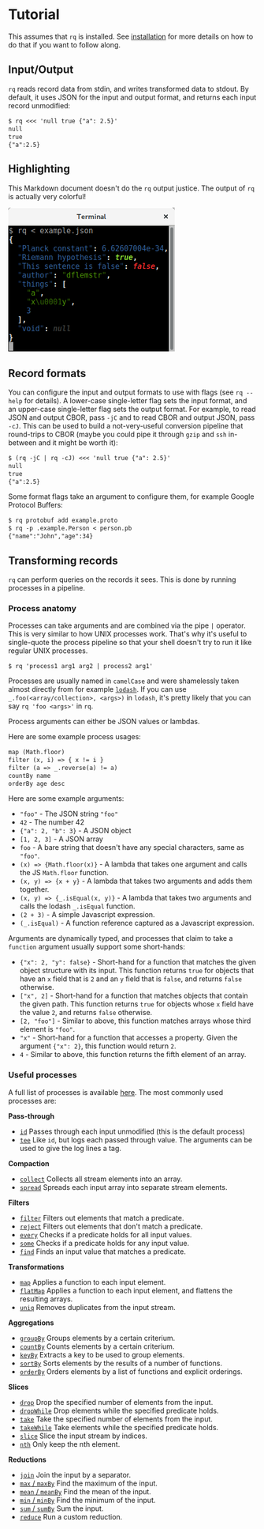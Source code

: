 # Tutorial

This assumes that `rq` is installed.  See
[installation](installation.md) for more details on how to do that if
you want to follow along.

## Input/Output

`rq` reads record data from stdin, and writes transformed data to
stdout.  By default, it uses JSON for the input and output format, and
returns each input record unmodified:

    $ rq <<< 'null true {"a": 2.5}'
    null
    true
    {"a":2.5}

## Highlighting

This Markdown document doesn't do the `rq` output justice.  The output
of `rq` is actually very colorful!

![highlighting](image/highlighting.png)

## Record formats

You can configure the input and output formats to use with flags (see
`rq --help` for details).  A lower-case single-letter flag sets the
input format, and an upper-case single-letter flag sets the output
format.  For example, to read JSON and output CBOR, pass `-jC` and to
read CBOR and output JSON, pass `-cJ`.  This can be used to build a
not-very-useful conversion pipeline that round-trips to CBOR (maybe
you could pipe it through `gzip` and `ssh` in-between and it might be
worth it):

    $ (rq -jC | rq -cJ) <<< 'null true {"a": 2.5}'
    null
    true
    {"a":2.5}

Some format flags take an argument to configure them, for example
Google Protocol Buffers:

    $ rq protobuf add example.proto
    $ rq -p .example.Person < person.pb
    {"name":"John","age":34}

## Transforming records

`rq` can perform queries on the records it sees.  This is done by
running processes in a pipeline.

### Process anatomy

Processes can take arguments and are combined via the pipe `|`
operator.  This is very similar to how UNIX processes work.  That's
why it's useful to single-quote the process pipeline so that your
shell doesn't try to run it like regular UNIX processes.

    $ rq 'process1 arg1 arg2 | process2 arg1'

Processes are usually named in `camelCase` and were shamelessly taken
almost directly from for example [`lodash`][lodash].  If you can use
`_.foo(<array/collection>, <args>)` in `lodash`, it's pretty likely
that you can say `rq 'foo <args>'` in `rq`.

Process arguments can either be JSON values or lambdas.

Here are some example process usages:

```
map (Math.floor)
filter (x, i) => { x != i }
filter (a => _.reverse(a) != a)
countBy name
orderBy age desc
```

Here are some example arguments:

  - `"foo"` - The JSON string `"foo"`
  - `42` - The number 42
  - `{"a": 2, "b": 3}` - A JSON object
  - `[1, 2, 3]` - A JSON array
  - `foo` - A bare string that doesn't have any special characters,
    same as `"foo"`.
  - `(x) => {Math.floor(x)}` - A lambda that takes one argument and
    calls the JS `Math.floor` function.
  - `(x, y) => {x + y}` - A lambda that takes two arguments and adds
    them together.
  - `(x, y) => {_.isEqual(x, y)}` - A lambda that takes two arguments
    and calls the lodash `_.isEqual` function.
  - `(2 + 3)` - A simple Javascript expression.
  - `(_.isEqual)` - A function reference captured as a Javascript
    expression.

Arguments are dynamically typed, and processes that claim to take a
`function` argument usually support some short-hands:

  - `{"x": 2, "y": false}` - Short-hand for a function that matches
    the given object structure with its input.  This function returns
    `true` for objects that have an `x` field that is `2` and an `y`
    field that is `false`, and returns `false` otherwise.
  - `["x", 2]` - Short-hand for a function that matches objects that
    contain the given path.  This function returns `true` for objects
    whose `x` field have the value `2`, and returns `false` otherwise.
  - `[2, "foo"]` - Similar to above, this function matches arrays
    whose third element is `"foo"`.
  - `"x"` - Short-hand for a function that accesses a property.  Given
    the argument `{"x": 2}`, this function would return `2`.
  - `4` - Similar to above, this function returns the fifth element of
    an array.

### Useful processes

A full list of processes is available
[here](http://dflemstr.github.io/rq/js/module-prelude.html).  The most
commonly used processes are:

**Pass-through**

  - [`id`](http://dflemstr.github.io/rq/js/module-prelude.html#id)
    Passes through each input unmodified (this is the default process)
  - [`tee`](http://dflemstr.github.io/rq/js/module-prelude.html#tee)
    Like `id`, but logs each passed through value.  The arguments can
    be used to give the log lines a tag.

**Compaction**

  - [`collect`](http://dflemstr.github.io/rq/js/module-prelude.html#collect)
    Collects all stream elements into an array.
  - [`spread`](http://dflemstr.github.io/rq/js/module-prelude.html#spread)
    Spreads each input array into separate stream elements.

**Filters**

  - [`filter`](http://dflemstr.github.io/rq/js/module-prelude.html#filter)
    Filters out elements that match a predicate.
  - [`reject`](http://dflemstr.github.io/rq/js/module-prelude.html#reject)
    Filters out elements that don't match a predicate.
  - [`every`](http://dflemstr.github.io/rq/js/module-prelude.html#every)
    Checks if a predicate holds for all input values.
  - [`some`](http://dflemstr.github.io/rq/js/module-prelude.html#some)
    Checks if a predicate holds for any input value.
  - [`find`](http://dflemstr.github.io/rq/js/module-prelude.html#find)
    Finds an input value that matches a predicate.

**Transformations**

  - [`map`](http://dflemstr.github.io/rq/js/module-prelude.html#map)
    Applies a function to each input element.
  - [`flatMap`](http://dflemstr.github.io/rq/js/module-prelude.html#flatMap)
    Applies a function to each input element, and flattens the
    resulting arrays.
  - [`uniq`](http://dflemstr.github.io/rq/js/module-prelude.html#uniq)
    Removes duplicates from the input stream.

**Aggregations**

  - [`groupBy`](http://dflemstr.github.io/rq/js/module-prelude.html#groupBy)
    Groups elements by a certain criterium.
  - [`countBy`](http://dflemstr.github.io/rq/js/module-prelude.html#countBy)
    Counts elements by a certain criterium.
  - [`keyBy`](http://dflemstr.github.io/rq/js/module-prelude.html#keyBy)
    Extracts a key to be used to group elements.
  - [`sortBy`](http://dflemstr.github.io/rq/js/module-prelude.html#sortBy)
    Sorts elements by the results of a number of functions.
  - [`orderBy`](http://dflemstr.github.io/rq/js/module-prelude.html#orderBy)
    Orders elements by a list of functions and explicit orderings.

**Slices**

  - [`drop`](http://dflemstr.github.io/rq/js/module-prelude.html#drop)
    Drop the specified number of elements from the input.
  - [`dropWhile`](http://dflemstr.github.io/rq/js/module-prelude.html#dropWhile)
    Drop elements while the specified predicate holds.
  - [`take`](http://dflemstr.github.io/rq/js/module-prelude.html#take)
    Take the specified number of elements from the input.
  - [`takeWhile`](http://dflemstr.github.io/rq/js/module-prelude.html#takeWhile)
    Take elements while the specified predicate holds.
  - [`slice`](http://dflemstr.github.io/rq/js/module-prelude.html#slice)
    Slice the input stream by indices.
  - [`nth`](http://dflemstr.github.io/rq/js/module-prelude.html#nth)
    Only keep the nth element.

**Reductions**

  - [`join`](http://dflemstr.github.io/rq/js/module-prelude.html#join)
    Join the input by a separator.
  - [`max` / `maxBy`](http://dflemstr.github.io/rq/js/module-prelude.html#max)
    Find the maximum of the input.
  - [`mean` / `meanBy`](http://dflemstr.github.io/rq/js/module-prelude.html#mean)
    Find the mean of the input.
  - [`min` / `minBy`](http://dflemstr.github.io/rq/js/module-prelude.html#min)
    Find the minimum of the input.
  - [`sum` / `sumBy`](http://dflemstr.github.io/rq/js/module-prelude.html#sum)
    Sum the input.
  - [`reduce`](http://dflemstr.github.io/rq/js/module-prelude.html#reduce)
    Run a custom reduction.

[lodash]: https://lodash.com/
[jsonpath]: http://goessner.net/articles/JsonPath/
[jsonpointer]: https://tools.ietf.org/html/rfc6901
